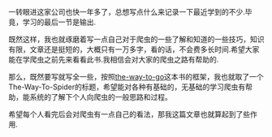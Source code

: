 一转眼进这家公司也快一年多了，总想写点什么来记录一下最近学到的不少.毕竟，学习的最后一节是输出.

既然这样，我也就琢磨着写一点自己对于爬虫的一些了解和知道的一些技巧，知识有限，文章还是挺短的，大概只有一万多字，看的话，不会费多长时间.希望大家能在学爬虫之前先来看看此书.我相信会对大家的爬虫之路有帮助的.

那么，既然要写就写全一些，按照[the-way-to-go](https://github.com/kosmosCosmos/the-way-to-go_ZH_CN)这本书的框架，我也就取了一个The-Way-To-Spider的标题，希望能对各种有基础的，无基础的学习爬虫有帮助，能系统的了解下个人向爬虫的一般思路和过程。

希望每个人看完后会对爬虫有一点自己的看法，那我这篇文章也就算起到了些作用.

